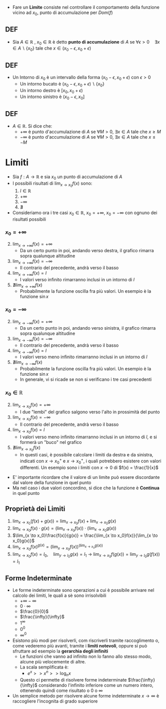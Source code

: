 * Fare un __Limite__ consiste nel controllare il comportamento della funzione vicino ad  $x_0$, punto di accumulazione per $Dom(f)$   
## DEF
* Sia $A \in \mathbb{R}$ , $x_0 \in \mathbb{R}$ è detto __punto di accumulazione__ di $A$ se $\forall \epsilon > 0 \quad \exists x \in A \backslash \{x_0\}$ tale che $x \in (x_0 - \epsilon, x_0 + \epsilon)$ 
## DEF 
* Un Intorno di $x_0$ è un intervallo della forma $(x_0 - \epsilon, x_0 + \epsilon)$ con $\epsilon > 0$ 
	* Un intorno bucato è  $(x_0 - \epsilon, x_0 + \epsilon) \backslash \{x_0\}$ 
	* Un intorno destro è  $[x_0, x_0 + \epsilon)$
	* Un intorno sinistro è  $(x_0 - \epsilon, x_0]$
## DEF 
* $A \in \mathbb{R}$. Si dice che:
	* $+\infty$ è punto d'accumulazione di $A$ se $\forall M > 0$, $\exists x \in A$ tale che $x \geq M$ 
	* $-\infty$ è punto d'accumulazione di $A$ se $\forall M > 0$, $\exists x \in A$ tale che $x \leq -M$ 

# Limiti
* Sia $f:A \to \mathbb{R}$ e sia $x_0$ un punto di accumulazione di $A$ 
* I possibili risultati di $\lim_{x \to x_0}f(x)$ sono:
	1. $l \in \mathbb{R}$
	2. $+\infty$
	3. $-\infty$ 
	4. $\nexists$ 
* Consideriamo ora i tre casi $x_0 \in \mathbb{R}$, $x_0 = + \infty$, $x_0 = -\infty$ con ognuno dei risultati possibili

### $x_0 = +\infty$ 
2. $\lim_{x \to +\infty}f(x) = + \infty$ 
	* Da un certo punto in poi, andando verso destra, il grafico rimarra sopra qualunque altitudine
3. $\lim_{x \to +\infty}f(x) = - \infty$ 
	* Il contrario del precedente, andrà verso il basso 
1. $\lim_{x \to +\infty}f(x) = l$ 
	* I valori verso infinito rimarranno inclusi in un intorno di $l$ 
4. $\nexists \lim_{x \to +\infty}f(x)$  
	* Probabilmente la funzione oscilla fra più valori. Un esempio è la funzione $\sin x$ 

### $x_0 = -\infty$ 
2. $\lim_{x \to -\infty}f(x) = + \infty$ 
	* Da un certo punto in poi, andando verso sinistra, il grafico rimarra sopra qualunque altitudine
3. $\lim_{x \to -\infty}f(x) = - \infty$ 
	* Il contrario del precedente, andrà verso il basso 
1. $\lim_{x \to -\infty}f(x) = l$ 
	* I valori verso meno infinito rimarranno inclusi in un intorno di $l$ 
4. $\nexists \lim_{x \to -\infty}f(x)$  
	* Probabilmente la funzione oscilla fra più valori. Un esempio è la funzione $\sin x$ 
	* In generale, vi si ricade se non si verificano i tre casi precedenti

### $x_0 \in \mathbb{R}$ 
2. $\lim_{x \to x_0}f(x) = + \infty$ 
	* I due "lembi" del grafico salgono verso l'alto in prossimità del punto
3. $\lim_{x \to x_0}f(x) = - \infty$ 
	* Il contrario del precedente, andrà verso il basso 
1. $\lim_{x \to x_0}f(x) = l$ 
	* I valori verso meno infinito rimarranno inclusi in un intorno di $l$, e si formerà un "buco" nel grafico
4. $\nexists \lim_{x \to x_0}f(x)$  
	* In questi casi, è possibile calcolare i limiti da destra e da sinistra, indicati con $x \to x_0^{+}$ e $x \to x_0^{+}$, i quali potrebbero esistere con valori differenti. Un esempio sono i limiti con $x \to 0$ di $f(x) = \frac{1}{x}$ 
* E' importante ricordare che il valore di un limite può essere discordante dal valore della funzione in quel punto
* Ma nel caso i due valori concordino, si dice che la funzione è __Continua__ in quel punto
## Proprietà dei Limiti
1. $\lim_{x \to x_0}(f(x)+g(x)) = \lim_{x \to x_0}f(x) + \lim_{x \to x_0}g(x)$
2. $\lim_{x \to x_0}f(x)\cdot g(x) = (\lim_{x \to x_0}f(x))\cdot (\lim_{x \to x_0}g(x))$
3. $\lim_{x \to x_0}\frac{f(x)}{g(x)} = \frac{\lim_{x \to x_0}f(x)}{\lim_{x \to x_0}g(x)}$
4. $\lim_{x \to x_0}f(x)^{g(x)} = (\lim_{x \to x_0}f(x))^{(\lim_{x \to x_0}g(x))}$
5. $\lim_{x \to x_0}f(x) = l_0, \quad \lim_{y \to l_0}g(x) = l_1$
   $\to$ $\lim_{x \to x_0}f(g(x)) =\lim_{y \to l_0}g(f(x)) = l_1$
## Forme Indeterminate
* Le forme indeterminate sono operazioni a cui è possibile arrivare nel calcolo dei limiti, le quali a sè sono irrisolvibili
	* $+ \infty - \infty$ 
	* $0 \cdot \infty$ 
	* $\frac{0}{0}$
	* $\frac{\infty}{\infty}$ 
	* $1^{\infty}$
	* $0^0$ 
	* $\infty^0$ 
* Esistono più modi per risolverli, com riscriverli tramite raccoglimento o, come vederemo più avanti, tramite i __limiti notevoli__, oppure si può sfruttare ad esempio la __gerarchia degli infiniti__ 
	* Le funzioni che vanno ad infinito non lo fanno allo stesso modo, alcune più velocemente di altre.
	* La scala semplificata è:
		* $e^x >> x^n >> \log_n{x}$
	* Questo ci permette di risolvere forme indeterminate $\frac{\infty}{\infty}$ considerando l'infinito inferiore come un numero intero, ottenendo quindi come risultato o $0$ o $\infty$   
* Un semplice metodo per risolvere alcune forme indeterminate $x \to \infty$ è raccogliere l'incognita di grado superiore